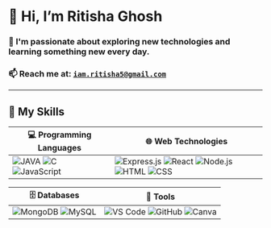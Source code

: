 # 👋 Hi, I’m Ritisha Ghosh
### 👀 I'm passionate about exploring new technologies and learning something new every day.   
### 📫 Reach me at: [`iam.ritisha5@gmail.com`](mailto:iam.ritisha5@gmail.com)
---
## 🧠 My Skills  

| 💻 Programming Languages                                  | 🌐 Web Technologies                                            |
|----------------------------------------------------------|----------------------------------------------------------------|
| ![JAVA](https://img.shields.io/badge/Java-007396?style=for-the-badge&logo=java&logoColor=white) ![C](https://img.shields.io/badge/C-00599C?style=for-the-badge&logo=c&logoColor=white) ![JavaScript](https://img.shields.io/badge/JavaScript-F7DF1E?style=for-the-badge&logo=javascript&logoColor=black) | ![Express.js](https://img.shields.io/badge/Express.js-2E8B57?style=for-the-badge&logo=express&logoColor=white) ![React](https://img.shields.io/badge/React-61DAFB?style=for-the-badge&logo=react&logoColor=black) ![Node.js](https://img.shields.io/badge/Node.js-339933?style=for-the-badge&logo=node.js&logoColor=white) ![HTML](https://img.shields.io/badge/HTML5-E34F26?style=for-the-badge&logo=html5&logoColor=white) ![CSS](https://img.shields.io/badge/CSS3-1572B6?style=for-the-badge&logo=css3&logoColor=white) |

| 🗄️ Databases                                             | 🧰 Tools                                                       |
|----------------------------------------------------------|----------------------------------------------------------------|
| ![MongoDB](https://img.shields.io/badge/MongoDB-47A248?style=for-the-badge&logo=mongodb&logoColor=white) ![MySQL](https://img.shields.io/badge/MySQL-4479A1?style=for-the-badge&logo=mysql&logoColor=white) | ![VS Code](https://img.shields.io/badge/VS_Code-007ACC?style=for-the-badge&logo=visual-studio-code&logoColor=white) ![GitHub](https://img.shields.io/badge/GitHub-181717?style=for-the-badge&logo=github&logoColor=white) ![Canva](https://img.shields.io/badge/Canva-00C4CC?style=for-the-badge&logo=canva&logoColor=white) |
